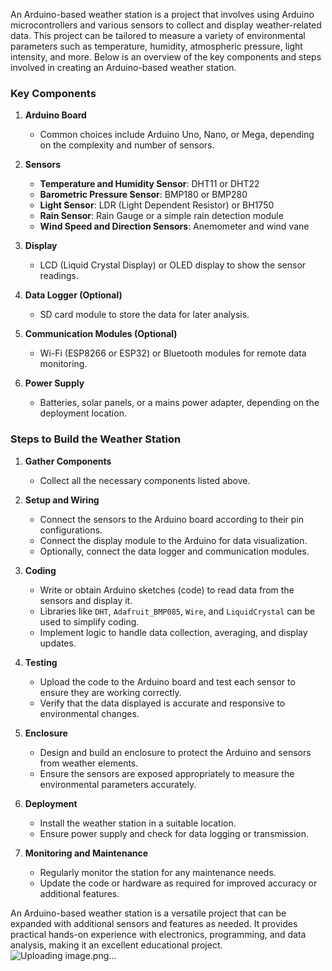 An Arduino-based weather station is a project that involves using Arduino microcontrollers and various sensors to collect and display weather-related data. This project can be tailored to measure a variety of environmental parameters such as temperature, humidity, atmospheric pressure, light intensity, and more. Below is an overview of the key components and steps involved in creating an Arduino-based weather station.

### Key Components

1. **Arduino Board**
   - Common choices include Arduino Uno, Nano, or Mega, depending on the complexity and number of sensors.

2. **Sensors**
   - **Temperature and Humidity Sensor**: DHT11 or DHT22
   - **Barometric Pressure Sensor**: BMP180 or BMP280
   - **Light Sensor**: LDR (Light Dependent Resistor) or BH1750
   - **Rain Sensor**: Rain Gauge or a simple rain detection module
   - **Wind Speed and Direction Sensors**: Anemometer and wind vane

3. **Display**
   - LCD (Liquid Crystal Display) or OLED display to show the sensor readings.

4. **Data Logger (Optional)**
   - SD card module to store the data for later analysis.

5. **Communication Modules (Optional)**
   - Wi-Fi (ESP8266 or ESP32) or Bluetooth modules for remote data monitoring.

6. **Power Supply**
   - Batteries, solar panels, or a mains power adapter, depending on the deployment location.

### Steps to Build the Weather Station

1. **Gather Components**
   - Collect all the necessary components listed above.

2. **Setup and Wiring**
   - Connect the sensors to the Arduino board according to their pin configurations.
   - Connect the display module to the Arduino for data visualization.
   - Optionally, connect the data logger and communication modules.

3. **Coding**
   - Write or obtain Arduino sketches (code) to read data from the sensors and display it.
   - Libraries like `DHT`, `Adafruit_BMP085`, `Wire`, and `LiquidCrystal` can be used to simplify coding.
   - Implement logic to handle data collection, averaging, and display updates.

4. **Testing**
   - Upload the code to the Arduino board and test each sensor to ensure they are working correctly.
   - Verify that the data displayed is accurate and responsive to environmental changes.

5. **Enclosure**
   - Design and build an enclosure to protect the Arduino and sensors from weather elements.
   - Ensure the sensors are exposed appropriately to measure the environmental parameters accurately.

6. **Deployment**
   - Install the weather station in a suitable location.
   - Ensure power supply and check for data logging or transmission.

7. **Monitoring and Maintenance**
   - Regularly monitor the station for any maintenance needs.
   - Update the code or hardware as required for improved accuracy or additional features.

An Arduino-based weather station is a versatile project that can be expanded with additional sensors and features as needed. It provides practical hands-on experience with electronics, programming, and data analysis, making it an excellent educational project.
![Uploading image.png…]()



